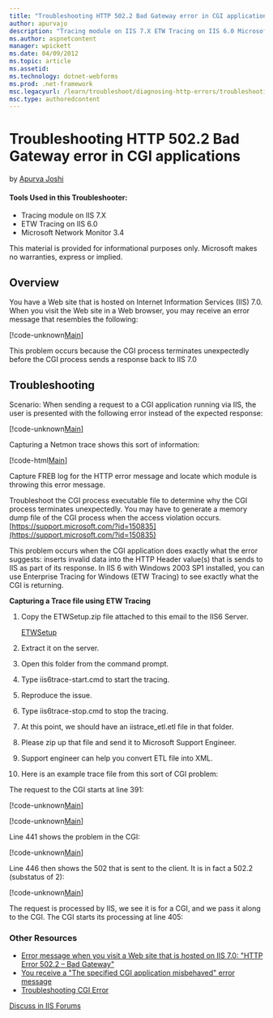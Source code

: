 ```yaml
---
title: "Troubleshooting HTTP 502.2 Bad Gateway error in CGI applications | Microsoft Docs"
author: apurvajo
description: "Tracing module on IIS 7.X ETW Tracing on IIS 6.0 Microsoft Network Monitor 3.4 This material is provided for informational purposes only. Microsoft makes no..."
ms.author: aspnetcontent
manager: wpickett
ms.date: 04/09/2012
ms.topic: article
ms.assetid: 
ms.technology: dotnet-webforms
ms.prod: .net-framework
msc.legacyurl: /learn/troubleshoot/diagnosing-http-errors/troubleshooting-http-5022-bad-gateway-error-in-cgi-applications
msc.type: authoredcontent
---
```

Troubleshooting HTTP 502.2 Bad Gateway error in CGI applications
====================
by [Apurva Joshi](https://github.com/apurvajo)

#### Tools Used in this Troubleshooter:

- Tracing module on IIS 7.X
- ETW Tracing on IIS 6.0
- Microsoft Network Monitor 3.4

This material is provided for informational purposes only. Microsoft makes no warranties, express or implied.

## Overview

You have a Web site that is hosted on Internet Information Services (IIS) 7.0. When you visit the Web site in a Web browser, you may receive an error message that resembles the following:

[!code-unknown[Main](troubleshooting-http-5022-bad-gateway-error-in-cgi-applications/samples/sample-127561-1.unknown)]

This problem occurs because the CGI process terminates unexpectedly before the CGI process sends a response back to IIS 7.0

## Troubleshooting

Scenario: When sending a request to a CGI application running via IIS, the user is presented with the following error instead of the expected response:

[!code-unknown[Main](troubleshooting-http-5022-bad-gateway-error-in-cgi-applications/samples/sample-127561-2.unknown)]

Capturing a Netmon trace shows this sort of information:

[!code-html[Main](troubleshooting-http-5022-bad-gateway-error-in-cgi-applications/samples/sample3.html)]

Capture FREB log for the HTTP error message and locate which module is throwing this error message.

Troubleshoot the CGI process executable file to determine why the CGI process terminates unexpectedly. You may have to generate a memory dump file of the CGI process when the access violation occurs.[https://support.microsoft.com/?id=150835](https://support.microsoft.com/?id=150835)

This problem occurs when the CGI application does exactly what the error suggests: inserts invalid data into the HTTP Header value(s) that is sends to IIS as part of its response. In IIS 6 with Windows 2003 SP1 installed, you can use Enterprise Tracing for Windows (ETW Tracing) to see exactly what the CGI is returning.

**Capturing a Trace file using ETW Tracing**

1. Copy the ETWSetup.zip file attached to this email to the IIS6 Server. 

    [ETWSetup](troubleshooting-http-5022-bad-gateway-error-in-cgi-applications/_static/troubleshooting-http-5022-bad-gateway-error-in-cgi-applications-1116-etwsetup1.zip)
2. Extract it on the server.
3. Open this folder from the command prompt.
4. Type iis6trace-start.cmd to start the tracing.
5. Reproduce the issue.
6. Type iis6trace-stop.cmd to stop the tracing.
7. At this point, we should have an iistrace\_etl.etl file in that folder.
8. Please zip up that file and send it to Microsoft Support Engineer.
9. Support engineer can help you convert ETL file into XML.
10. Here is an example trace file from this sort of CGI problem:

The request to the CGI starts at line 391:

[!code-unknown[Main](troubleshooting-http-5022-bad-gateway-error-in-cgi-applications/samples/sample-127561-4.unknown)]

[!code-unknown[Main](troubleshooting-http-5022-bad-gateway-error-in-cgi-applications/samples/sample-127561-5.unknown)]

Line 441 shows the problem in the CGI:

[!code-unknown[Main](troubleshooting-http-5022-bad-gateway-error-in-cgi-applications/samples/sample-127561-6.unknown)]

Line 446 then shows the 502 that is sent to the client. It is in fact a 502.2 (substatus of 2):

[!code-unknown[Main](troubleshooting-http-5022-bad-gateway-error-in-cgi-applications/samples/sample-127561-7.unknown)]

The request is processed by IIS, we see it is for a CGI, and we pass it along to the CGI. The CGI starts its processing at line 405:

### Other Resources

- [Error message when you visit a Web site that is hosted on IIS 7.0: "HTTP Error 502.2 – Bad Gateway"](https://support.microsoft.com/kb/942057)
- [You receive a "The specified CGI application misbehaved" error message](https://support.microsoft.com/?id=145661)
- [Troubleshooting CGI Error](https://support.microsoft.com/?id=150835)
  
  
[Discuss in IIS Forums](https://forums.iis.net/1104.aspx)